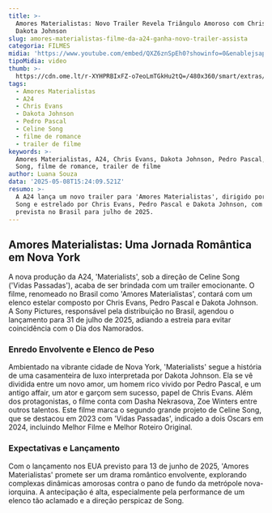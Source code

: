 ```yaml
---
title: >-
  Amores Materialistas: Novo Trailer Revela Triângulo Amoroso com Chris Evans e
  Dakota Johnson
slug: amores-materialistas-filme-da-a24-ganha-novo-trailer-assista
categoria: FILMES
midia: 'https://www.youtube.com/embed/QXZ6znSpEh0?showinfo=0&enablejsapi=1'
tipoMidia: video
thumb: >-
  https://cdn.ome.lt/r-XYHPRBIxFZ-o7eoLmTGkHu2tQ=/480x360/smart/extras/conteudos/omelete_THUMB_-_2025-05-08T112608.087.png
tags:
  - Amores Materialistas
  - A24
  - Chris Evans
  - Dakota Johnson
  - Pedro Pascal
  - Celine Song
  - filme de romance
  - trailer de filme
keywords: >-
  Amores Materialistas, A24, Chris Evans, Dakota Johnson, Pedro Pascal, Celine
  Song, filme de romance, trailer de filme
author: Luana Souza
data: '2025-05-08T15:24:09.521Z'
resumo: >-
  A A24 lança um novo trailer para 'Amores Materialistas', dirigido por Celine
  Song e estrelado por Chris Evans, Pedro Pascal e Dakota Johnson, com estreia
  prevista no Brasil para julho de 2025.
---
```


## Amores Materialistas: Uma Jornada Romântica em Nova York

A nova produção da A24, 'Materialists', sob a direção de Celine Song ('Vidas Passadas'), acaba de ser brindada com um trailer emocionante. O filme, renomeado no Brasil como 'Amores Materialistas', contará com um elenco estelar composto por Chris Evans, Pedro Pascal e Dakota Johnson. A Sony Pictures, responsável pela distribuição no Brasil, agendou o lançamento para 31 de julho de 2025, adiando a estreia para evitar coincidência com o Dia dos Namorados.

### Enredo Envolvente e Elenco de Peso

Ambientado na vibrante cidade de Nova York, 'Materialists' segue a história de uma casamenteira de luxo interpretada por Dakota Johnson. Ela se vê dividida entre um novo amor, um homem rico vivido por Pedro Pascal, e um antigo affair, um ator e garçom sem sucesso, papel de Chris Evans. Além dos protagonistas, o filme conta com Dasha Nekrasova, Zoe Winters entre outros talentos. Este filme marca o segundo grande projeto de Celine Song, que se destacou em 2023 com 'Vidas Passadas', indicado a dois Oscars em 2024, incluindo Melhor Filme e Melhor Roteiro Original.

### Expectativas e Lançamento

Com o lançamento nos EUA previsto para 13 de junho de 2025, 'Amores Materialistas' promete ser um drama romântico envolvente, explorando complexas dinâmicas amorosas contra o pano de fundo da metrópole nova-iorquina. A antecipação é alta, especialmente pela performance de um elenco tão aclamado e a direção perspicaz de Song.
